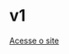 # v1

<a href="[https://username.github.io/reponame](https://spf-mcm24.github.io/v1/pages/index.html)" target="_blank">Acesse o site</a>
